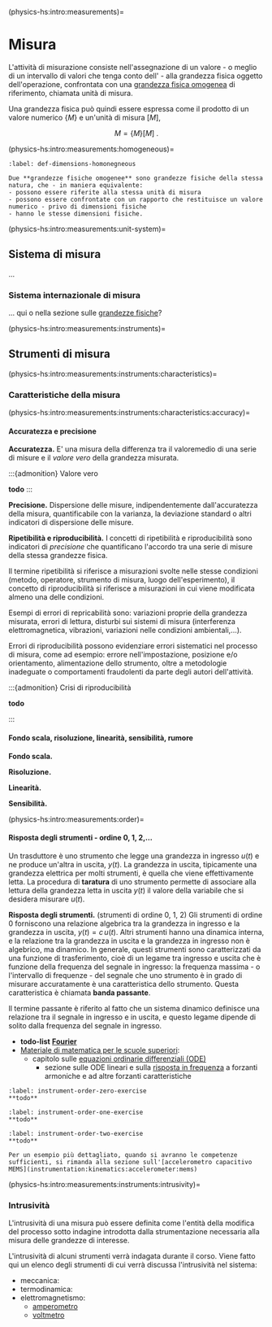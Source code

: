 (physics-hs:intro:measurements)=
# Misura

L'attività di misurazione consiste nell'assegnazione di un valore - o meglio di un intervallo di valori che tenga conto dell' - alla grandezza fisica oggetto dell'operazione, confrontata con una [grandezza fisica omogenea](physics-hs:intro:measurements:homogeneous) di riferimento, chiamata unità di misura.

Una grandezza fisica può quindi essere espressa come il prodotto di un valore numerico $\{ M \}$ e un'unità di misura $[M]$,

$$M = \{ M \} [ M ] \ .$$

(physics-hs:intro:measurements:homogeneous)=
```{prf:definition} Grandezze fisiche omogenee
:label: def-dimensions-homonegneous

Due **grandezze fisiche omogenee** sono grandezze fisiche della stessa natura, che - in maniera equivalente:
- possono essere riferite alla stessa unità di misura
- possono essere confrontate con un rapporto che restituisce un valore numerico - privo di dimensioni fisiche
- hanno le stesse dimensioni fisiche.
```

(physics-hs:intro:measurements:unit-system)=
## Sistema di misura
...
### Sistema internazionale di misura
... qui o nella sezione sulle [grandezze fisiche](physics-hs:intro:physical-quantities)?

(physics-hs:intro:measurements:instruments)=
## Strumenti di misura

(physics-hs:intro:measurements:instruments:characteristics)=
### Caratteristiche della misura

(physics-hs:intro:measurements:instruments:characteristics:accuracy)=
#### Accuratezza e precisione
**Accuratezza.** E' una misura della differenza tra il valoremedio di una serie di misure e il *valore vero* della grandezza misurata.

:::{admonition} Valore vero

**todo**
:::

**Precisione.** Dispersione delle misure, indipendentemente dall'accuratezza della misura, quantificabile con la varianza, la deviazione standard o altri indicatori di dispersione delle misure.

**Ripetibilità e riproducibilità.** I concetti di ripetibilità e riproducibilità sono indicatori di *precisione* che quantificano l'accordo tra una serie di misure della stessa grandezze fisica.

Il termine ripetibilità si riferisce a misurazioni svolte nelle stesse condizioni (metodo, operatore, strumento di misura, luogo dell'esperimento), il concetto di riproducibilità si riferisce a misurazioni in cui viene modificata almeno una delle condizioni.

Esempi di errori di repricabilità sono: variazioni proprie della grandezza misurata, errori di lettura, disturbi sui sistemi di misura (interferenza elettromagnetica, vibrazioni, variazioni nelle condizioni ambientali,...).

Errori di riproducibilità possono evidenziare errori sistematici nel processo di misura, come ad esempio: errore nell'impostazione, posizione e/o orientamento, alimentazione dello strumento, oltre a metodologie inadeguate o comportamenti fraudolenti da parte degli autori dell'attività.

:::{admonition} Crisi di riproducibilità
<!--:class: tip -->

**todo**

:::

#### Fondo scala, risoluzione, linearità, sensibilità, rumore
**Fondo scala.**

**Risoluzione.**

**Linearità.**

**Sensibilità.** 

(physics-hs:intro:measurements:order)=
#### Risposta degli strumenti - ordine 0, 1, 2,$\dots$
Un trasduttore è uno strumento che legge una grandezza in ingresso $u(t)$ e ne produce un'altra in uscita, $y(t)$. La grandezza in uscita, tipicamente una grandezza elettrica per molti strumenti, è quella che viene effettivamente letta. La procedura di **taratura** di uno strumento permette di associare alla lettura della grandezza letta in uscita $y(t)$ il valore della variabile che si desidera misurare $u(t)$.

**Risposta degli strumenti.** (strumenti di ordine $0$, $1$, $2$) Gli strumenti di ordine 0 forniscono una relazione algebrica tra la grandezza in ingresso e la grandezza in uscita, $y(t) = c \, u(t)$. Altri strumenti hanno una dinamica interna, e la relazione tra la grandezza in uscita e la grandezza in ingresso non è algebrico, ma dinamico. In generale, questi strumenti sono caratterizzati da una funzione di trasferimento, cioè di un legame tra ingresso e uscita che è funzione della frequenza del segnale in ingresso: la frequenza massima - o l'intervallo di frequenze - del segnale che uno strumento è in grado di misurare accuratamente è una caratteristica dello strumento. Questa caratteristica è chiamata **banda passante**.

Il termine passante è riferito al fatto che un sistema dinamico definisce una relazione tra il segnale in ingresso e in uscita, e questo legame dipende di solito dalla frequenza del segnale in ingresso. 

- **todo-list** [**Fourier**](physics-hs:todo:fourier)
- [Materiale di matematica per le scuole superiori](https://basics2022.github.io/bbooks-math-miscellanea-hs/intro.html):
  - capitolo sulle [equazioni ordinarie differenziali (ODE)](https://basics2022.github.io/bbooks-math-miscellanea-hs/ch/ode.html)
    - sezione sulle ODE lineari e sulla [risposta in frequenza](https://basics2022.github.io/bbooks-math-miscellanea-hs/ch/ode-lti.html#risposta-in-frequenza-di-sistemi-del-primo-e-del-secondo-ordine) a forzanti armoniche e ad altre forzanti caratteristiche

```{exercise} Strumento di ordine zero
:label: instrument-order-zero-exercise
**todo**
```
```{exercise} Strumento del primo ordine - esempio termometro
:label: instrument-order-one-exercise
**todo**
```
```{exercise} Strumento del secondo ordine - esempio accelerometro
:label: instrument-order-two-exercise
**todo**

Per un esempio più dettagliato, quando si avranno le competenze sufficienti, si rimanda alla sezione sull'[accelerometro capacitivo MEMS](instrumentation:kinematics:accelerometer:mems)
```

(physics-hs:intro:measurements:instruments:intrusivity)=
### Intrusività
L'intrusività di una misura può essere definita come l'entità della modifica del processo sotto indagine introdotta dalla strumentazione necessaria alla misura delle grandezze di interesse.

L'intrusività di alcuni strumenti verrà indagata durante il corso. Viene fatto qui un elenco degli strumenti di cui verrà discussa l'intrusività nel sistema:
- meccanica:
- termodinamica:
- elettromagnetismo:
  - [amperometro](physics-hs:electromagnetism:electromagnetism-steady:experience-faraday:amperometer)
  - [voltmetro](physics-hs:electromagnetism:electromagnetism-steady:experience-faraday:voltmeter)


